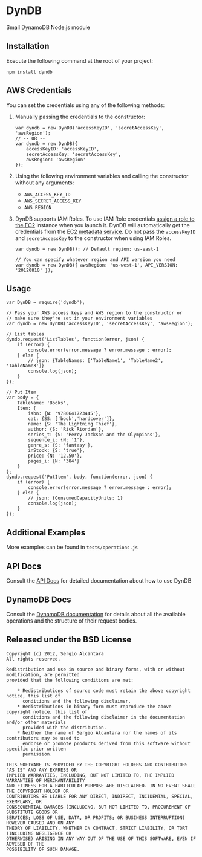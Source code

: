 DynDB
=====

Small DynamoDB Node.js module

Installation
------------

Execute the following command at the root of your project:

	npm install dyndb

AWS Credentials
---------------

You can set the credentials using any of the following methods:

1.	Manually passing the credentials to the constructor:
	
		var dyndb = new DynDB('accessKeyID', 'secretAccessKey', 'awsRegion');
		// -- OR -- 
		var dyndb = new DynDB({
			accessKeyID: 'accessKeyID', 
			secretAccessKey: 'secretAccessKey',
			awsRegion: 'awsRegion'	
		});

2.	Using the following environment variables and calling the constructor without any arguments:
	* `AWS_ACCESS_KEY_ID`
	* `AWS_SECRET_ACCESS_KEY`
	* `AWS_REGION`

3.	DynDB supports IAM Roles. To use IAM Role credentials [assign a role to the EC2](http://docs.amazonwebservices.com/AWSEC2/latest/UserGuide/UsingIAM.html#UsingIAMrolesWithAmazonEC2Instances) instance when you launch it.
	DynDB will automatically get the credentials from the [EC2 metadata service](http://docs.amazonwebservices.com/AWSEC2/latest/UserGuide/AESDG-chapter-instancedata.html).
	Do not pass the `accessKeyID` and `secretAccessKey` to the constructor when using IAM Roles.

		var dyndb = new DynDB(); // Default region: us-east-1

		// You can specify whatever region and API version you need
		var dyndb = new DynDB({ awsRegion: 'us-west-1', API_VERSION: '20120810' });

Usage
-----

	var DynDB = require('dyndb');

	// Pass your AWS access keys and AWS region to the constructor or
	// make sure they're set in your environment variables
	var dyndb = new DynDB('accessKeyID', 'secretAccessKey', 'awsRegion');

	// List tables
	dyndb.request('ListTables', function(error, json) {
		if (error) {
			console.error(error.message ? error.message : error);
		} else {
			// json: {TableNames: ['TableName1', 'TableName2', 'TableName3']}
			console.log(json);
		}
	});

	// Put Item
	var body = {
		TableName: 'Books',
		Item: {
			isbn: {N: '9780641723445'},
			cat: {SS: ['book','hardcover']},
			name: {S: 'The Lightning Thief'},
			author: {S: 'Rick Riordan'},
			series_t: {S: 'Percy Jackson and the Olympians'},
			sequence_i: {N: '1'},
			genre_s: {S: 'fantasy'},
			inStock: {S: 'true'},
			price: {N: '12.50'},
			pages_i: {N: '384'}
		}
	};
	dyndb.request('PutItem', body, function(error, json) {
		if (error) {
			console.error(error.message ? error.message : error);
		} else {
			// json: {ConsumedCapacityUnits: 1}
			console.log(json);
		}
	});

Additional Examples
-------------------

More examples can be found in `tests/operations.js`

API Docs
--------

Consult the [API Docs](http://serg-io.github.com/dyndb/) for detailed documentation about how to use DynDB

DynamoDB Docs
-------------

Consult the [DynamoDB documentation](http://docs.amazonwebservices.com/amazondynamodb/latest/developerguide/operationlist.html) for details about all the available operations and the structure
of their request bodies.

Released under the BSD License
----------------------------------

	Copyright (c) 2012, Sergio Alcantara
	All rights reserved.

	Redistribution and use in source and binary forms, with or without modification, are permitted
	provided that the following conditions are met:

		* Redistributions of source code must retain the above copyright notice, this list of
		  conditions and the following disclaimer.
		* Redistributions in binary form must reproduce the above copyright notice, this list of
		  conditions and the following disclaimer in the documentation and/or other materials
		  provided with the distribution.
		* Neither the name of Sergio Alcantara nor the names of its contributors may be used to
		  endorse or promote products derived from this software without specific prior written
		  permission.

	THIS SOFTWARE IS PROVIDED BY THE COPYRIGHT HOLDERS AND CONTRIBUTORS "AS IS" AND ANY EXPRESS OR
	IMPLIED WARRANTIES, INCLUDING, BUT NOT LIMITED TO, THE IMPLIED WARRANTIES OF MERCHANTABILITY
	AND FITNESS FOR A PARTICULAR PURPOSE ARE DISCLAIMED. IN NO EVENT SHALL THE COPYRIGHT HOLDER OR
	CONTRIBUTORS BE LIABLE FOR ANY DIRECT, INDIRECT, INCIDENTAL, SPECIAL, EXEMPLARY, OR
	CONSEQUENTIAL DAMAGES (INCLUDING, BUT NOT LIMITED TO, PROCUREMENT OF SUBSTITUTE GOODS OR
	SERVICES; LOSS OF USE, DATA, OR PROFITS; OR BUSINESS INTERRUPTION) HOWEVER CAUSED AND ON ANY
	THEORY OF LIABILITY, WHETHER IN CONTRACT, STRICT LIABILITY, OR TORT (INCLUDING NEGLIGENCE OR
	OTHERWISE) ARISING IN ANY WAY OUT OF THE USE OF THIS SOFTWARE, EVEN IF ADVISED OF THE
	POSSIBILITY OF SUCH DAMAGE.
